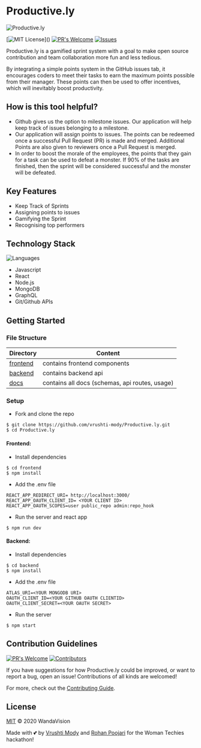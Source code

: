 # Productive.ly
![Productive.ly](https://boringrails.com/images/github-actions-ci.png)


[![MIT License](https://img.shields.io/apm/l/atomic-design-ui.svg?)]() 
[![PR's Welcome](https://img.shields.io/badge/PRs-welcome-brightgreen.svg?style=flat)](https://github.com/vrushti-mody/Productive.ly/pulls)
[![Issues](https://img.shields.io/github/issues-raw/vrushti-mody/Productive.ly)](https://github.com/vrushti-mody/Productive.ly/issues) 


Productive.ly is a gamified sprint system with a goal to make open source contribution and team collaboration more fun and less tedious.

By integrating a simple points system in the GitHub issues tab, it encourages coders to meet their tasks to earn the maximum points possible from their manager. These points can then be used to offer incentives, which will inevitably boost productivity.


## How is this tool helpful?

- Github gives us the option to milestone issues. Our application will help keep track of issues belonging to a milestone.
- Our application will assign points to issues. The points can be redeemed once a successful Pull Request (PR) is made and merged. Additional Points are also given to reviewers once a Pull Request is merged.
- In order to boost the morale of the employees, the points that they gain for a task can be used to defeat a monster. If 90% of the tasks are finished, then the sprint will be considered successful and the monster will be defeated.


## Key Features

- Keep Track of Sprints
- Assigning points to issues
- Gamifying the Sprint
- Recognising top performers

## Technology Stack
![Languages](https://img.shields.io/github/languages/count/vrushti-mody/Productive.ly)
- Javascript
- React
- Node.js
- MongoDB
- GraphQL
- Git/Github APIs


## Getting Started

### File Structure

| Directory                                                                                         | Content                      |
| --------------------------------------------------------------------------------------------------| ---------------------------- |
| [frontend](https://github.com/vrushti-mody/Productive.ly/tree/master/frontend) | contains frontend components |
| [backend](https://github.com/vrushti-mody/Productive.ly/tree/master/backend)   | contains backend api         |
| [docs](https://github.com/vrushti-mody/Productive.ly/tree/master/docs)         | contains all docs (schemas, api routes, usage) |

### Setup

- Fork and clone the repo

```
$ git clone https://github.com/vrushti-mody/Productive.ly.git
$ cd Productive.ly
```

#### Frontend:
- Install dependencies
```
$ cd frontend
$ npm install
```
- Add the .env file
```
REACT_APP_REDIRECT_URI= http://localhost:3000/
REACT_APP_OAUTH_CLIENT_ID= <YOUR CLIENT ID>
REACT_APP_OAUTH_SCOPES=user public_repo admin:repo_hook
```

- Run the server and react app

```
$ npm run dev
```

#### Backend:
- Install dependencies
```
$ cd backend
$ npm install
```

- Add the .env file
```
ATLAS_URI=<YOUR MONGODB URI>
OAUTH_CLIENT_ID=<YOUR GITHUB OAUTH CLIENTID>
OAUTH_CLIENT_SECRET=<YOUR OAUTH SECRET>

```

- Run the server
```
$ npm start
```

## Contribution Guidelines
[![PR's Welcome](https://img.shields.io/github/issues-pr-raw/vrushti-mody/Productive.ly)]()
[![Contributors](https://img.shields.io/github/contributors/vrushti-mody/Productive.ly)]()

If you have suggestions for how Productive.ly could be improved, or want to report a bug, open an issue! Contributions of all kinds are welcomed!

For more, check out the [Contributing Guide](./CONTRIBUTING.md).

## License

[MIT](LICENSE) © 2020 WandaVision

Made with 💕 by [Vrushti Mody](https://github.com/vrushti-mody) and [Rohan Poojari](https://github.com/RoRogers7) for the Woman Techies hackathon!


